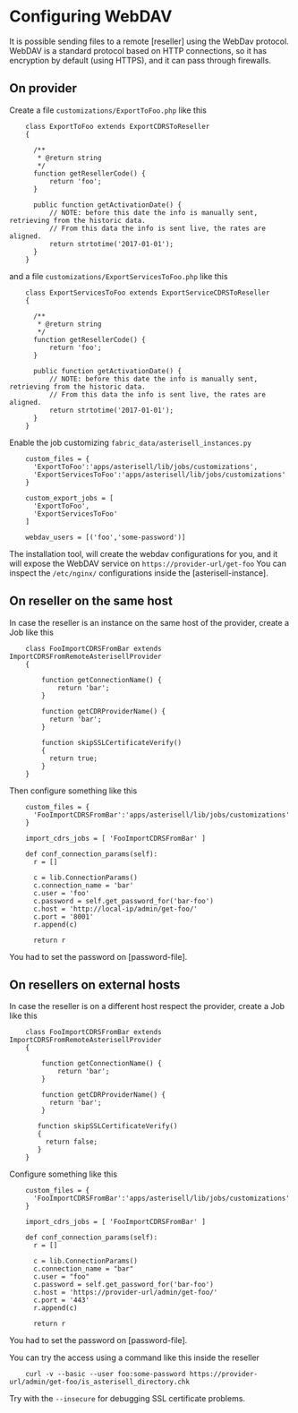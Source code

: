 # Configuring WebDAV

It is possible sending files to a remote [reseller] using the
WebDav protocol. WebDAV is a standard protocol based on HTTP connections, so it has
encryption by default (using HTTPS), and it can pass through firewalls.

## On provider

Create a file `customizations/ExportToFoo.php` like this

```
    class ExportToFoo extends ExportCDRSToReseller
    {
    
      /**
       * @return string
       */
      function getResellerCode() {
          return 'foo';
      }
    
      public function getActivationDate() {
          // NOTE: before this date the info is manually sent, retrieving from the historic data.
          // From this data the info is sent live, the rates are aligned.
          return strtotime('2017-01-01');
      }
    }
```

and a file `customizations/ExportServicesToFoo.php` like this

```
    class ExportServicesToFoo extends ExportServiceCDRSToReseller
    {
    
      /**
       * @return string
       */
      function getResellerCode() {
          return 'foo';
      }
    
      public function getActivationDate() {
          // NOTE: before this date the info is manually sent, retrieving from the historic data.
          // From this data the info is sent live, the rates are aligned.
          return strtotime('2017-01-01');
      }
    }
```

Enable the job customizing `fabric_data/asterisell_instances.py`

```
    custom_files = {
      'ExportToFoo':'apps/asterisell/lib/jobs/customizations',
      'ExportServicesToFoo':'apps/asterisell/lib/jobs/customizations'
    }
    
    custom_export_jobs = [
      'ExportToFoo',
      'ExportServicesToFoo'
    ]
    
    webdav_users = [('foo','some-password')]
```

The installation tool, will create the webdav configurations for you,
and it will expose the WebDAV service on `https://provider-url/get-foo`
You can inspect the `/etc/nginx/` configurations inside the [asterisell-instance].

## On reseller on the same host

In case the reseller is an instance on the same host of the
provider, create a Job like this

```
    class FooImportCDRSFromBar extends ImportCDRSFromRemoteAsterisellProvider
    {
    
        function getConnectionName() {
            return 'bar';
        }
    
        function getCDRProviderName() {
          return 'bar';
        }
    
        function skipSSLCertificateVerify()
        {
          return true;
        }
    }
```

Then configure something like this

```
    custom_files = {
      'FooImportCDRSFromBar':'apps/asterisell/lib/jobs/customizations'
    }
    
    import_cdrs_jobs = [ 'FooImportCDRSFromBar' ]
    
    def conf_connection_params(self):
      r = []
    
      c = lib.ConnectionParams()
      c.connection_name = 'bar'
      c.user = 'foo'
      c.password = self.get_password_for('bar-foo')
      c.host = 'http://local-ip/admin/get-foo/'
      c.port = '8001' 
      r.append(c)
    
      return r
```

You had to set the password on [password-file].

## On resellers on external hosts

In case the reseller is on a different host respect
the provider, create a Job like this

```
    class FooImportCDRSFromBar extends ImportCDRSFromRemoteAsterisellProvider
    {
    
        function getConnectionName() {
            return 'bar';
        }
    
        function getCDRProviderName() {
          return 'bar';
        }
    
       function skipSSLCertificateVerify()
       {
         return false;
       }
    }
```

Configure something like this

```
    custom_files = {
      'FooImportCDRSFromBar':'apps/asterisell/lib/jobs/customizations'
    }
    
    import_cdrs_jobs = [ 'FooImportCDRSFromBar' ]
    
    def conf_connection_params(self):
      r = []
    
      c = lib.ConnectionParams()
      c.connection_name = "bar"
      c.user = "foo"
      c.password = self.get_password_for('bar-foo')
      c.host = 'https://provider-url/admin/get-foo/'
      c.port = '443'
      r.append(c)
    
      return r
```

You had to set the password on [password-file].

You can try the access using a command like this inside the reseller

```
    curl -v --basic --user foo:some-password https://provider-url/admin/get-foo/is_asterisell_directory.chk
```

Try with the ``--insecure`` for debugging SSL certificate problems.
